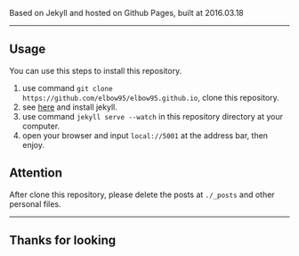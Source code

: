 Based on Jekyll and hosted on Github Pages, built at 2016.03.18  

---

## Usage  
You can use this steps to install this repository.  

1. use command  `git clone https://github.com/elbow95/elbow95.github.io`, clone this repository.
2. see [here](https://jekyllrb.com/) and install jekyll.
3. use command `jekyll serve --watch` in this repository directory at your computer.
4. open your browser and input `local://5001` at the address bar, then enjoy.  

## Attention  
After clone this repository, please delete the posts at `./_posts` and other personal files.  

---

## Thanks for looking